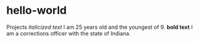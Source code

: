 # hello-world
Projects
*italicized text* I am 25 years old and the youngest of 9. **bold text** I am a corrections officer with the state of Indiana.
